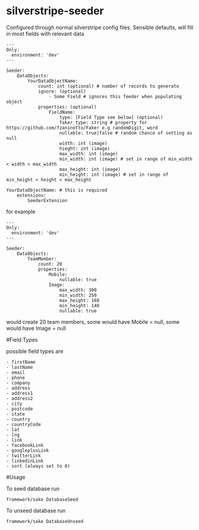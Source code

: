 # silverstripe-seeder

Configured through normal silverstripe config files. Sensible defaults, will fill in most fields with relevant data

    ---
    Only:
      environment: 'dev'
    ---
    
    Seeder:
        DataObjects:
            YourDataObjectName:
                count: int (optional) # number of records to generate
                ignore: (optional)
                    - Some Field # ignores this feeder when populating object
                properties: (optional)
                    FieldName:
                        type: [Field Type see below] (optional)
                        faker_type: string # property for https://github.com/fzaninotto/Faker e.g randomDigit, word
                        nullable: true|false # random chance of setting as null
                        width: int (image)
                        hieght: int (image)
                        max_width: int (image)
                        min_width: int (image) # set in range of min_width < width < max_width
                        max_height: int (image)
                        min_height: int (image) # set in range of min_height < height < max_height
                        
    YourDataObjectName: # this is required
        extensions:
            SeederExtension
            
            
for example

    ---
    Only:
      environment: 'dev'
    ---
    
    Seeder:
        DataObjects:
            TeamMember:
                count: 20
                properties:
                    Mobile:
                        nullable: true
                    Image:
                        max_width: 300 
                        min_width: 250
                        max_height: 160
                        min_height: 140
                        nullable: true

would create 20 team members, some would have Mobile = null, some would have Image = null

#Field Types

possible field types are

    - firstName
    - lastName
    - email
    - phone
    - company
    - address
    - address1
    - address2
    - city
    - postcode
    - state
    - country
    - countryCode
    - lat
    - lng
    - link
    - facebookLink
    - googleplusLink
    - twitterLink
    - linkedinLink
    - sort (always set to 0)

#Usage

To seed database run

    framework/sake DatabaseSeed
    
To unseed database run

    framework/sake DatabaseUnseed
